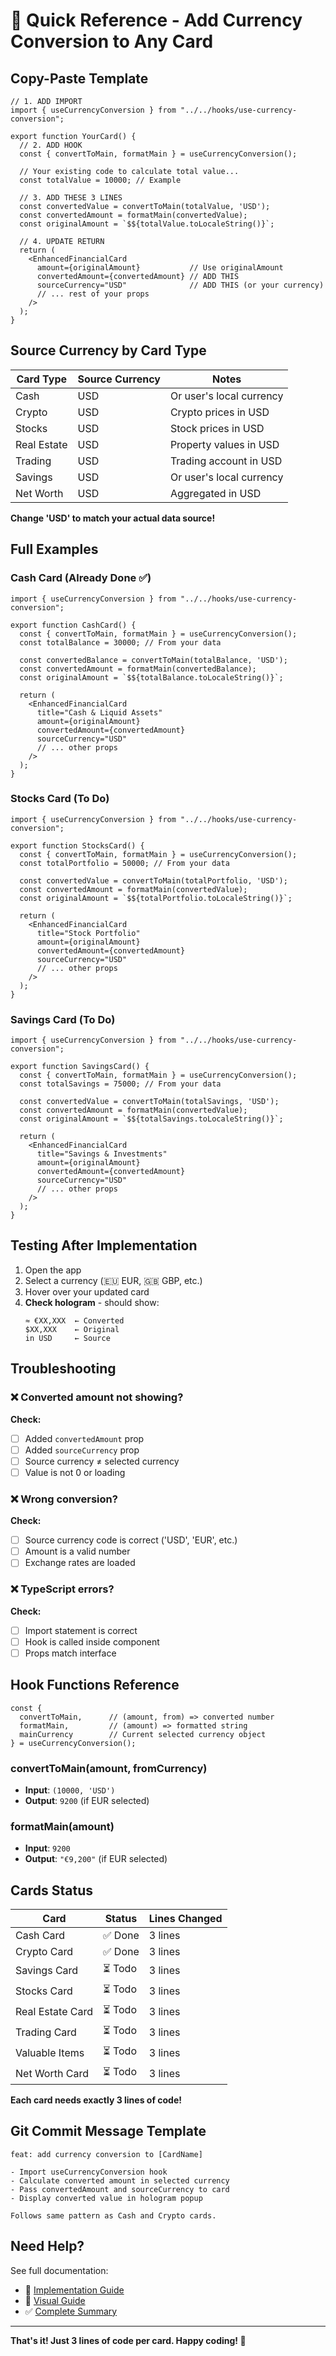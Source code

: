 # 🚀 Quick Reference - Add Currency Conversion to Any Card

## Copy-Paste Template

```tsx
// 1. ADD IMPORT
import { useCurrencyConversion } from "../../hooks/use-currency-conversion";

export function YourCard() {
  // 2. ADD HOOK
  const { convertToMain, formatMain } = useCurrencyConversion();
  
  // Your existing code to calculate total value...
  const totalValue = 10000; // Example
  
  // 3. ADD THESE 3 LINES
  const convertedValue = convertToMain(totalValue, 'USD');
  const convertedAmount = formatMain(convertedValue);
  const originalAmount = `$${totalValue.toLocaleString()}`;
  
  // 4. UPDATE RETURN
  return (
    <EnhancedFinancialCard
      amount={originalAmount}           // Use originalAmount
      convertedAmount={convertedAmount} // ADD THIS
      sourceCurrency="USD"              // ADD THIS (or your currency)
      // ... rest of your props
    />
  );
}
```

## Source Currency by Card Type

| Card Type | Source Currency | Notes |
|-----------|----------------|-------|
| Cash | USD | Or user's local currency |
| Crypto | USD | Crypto prices in USD |
| Stocks | USD | Stock prices in USD |
| Real Estate | USD | Property values in USD |
| Trading | USD | Trading account in USD |
| Savings | USD | Or user's local currency |
| Net Worth | USD | Aggregated in USD |

**Change 'USD' to match your actual data source!**

## Full Examples

### Cash Card (Already Done ✅)
```tsx
import { useCurrencyConversion } from "../../hooks/use-currency-conversion";

export function CashCard() {
  const { convertToMain, formatMain } = useCurrencyConversion();
  const totalBalance = 30000; // From your data
  
  const convertedBalance = convertToMain(totalBalance, 'USD');
  const convertedAmount = formatMain(convertedBalance);
  const originalAmount = `$${totalBalance.toLocaleString()}`;

  return (
    <EnhancedFinancialCard
      title="Cash & Liquid Assets"
      amount={originalAmount}
      convertedAmount={convertedAmount}
      sourceCurrency="USD"
      // ... other props
    />
  );
}
```

### Stocks Card (To Do)
```tsx
import { useCurrencyConversion } from "../../hooks/use-currency-conversion";

export function StocksCard() {
  const { convertToMain, formatMain } = useCurrencyConversion();
  const totalPortfolio = 50000; // From your data
  
  const convertedValue = convertToMain(totalPortfolio, 'USD');
  const convertedAmount = formatMain(convertedValue);
  const originalAmount = `$${totalPortfolio.toLocaleString()}`;

  return (
    <EnhancedFinancialCard
      title="Stock Portfolio"
      amount={originalAmount}
      convertedAmount={convertedAmount}
      sourceCurrency="USD"
      // ... other props
    />
  );
}
```

### Savings Card (To Do)
```tsx
import { useCurrencyConversion } from "../../hooks/use-currency-conversion";

export function SavingsCard() {
  const { convertToMain, formatMain } = useCurrencyConversion();
  const totalSavings = 75000; // From your data
  
  const convertedValue = convertToMain(totalSavings, 'USD');
  const convertedAmount = formatMain(convertedValue);
  const originalAmount = `$${totalSavings.toLocaleString()}`;

  return (
    <EnhancedFinancialCard
      title="Savings & Investments"
      amount={originalAmount}
      convertedAmount={convertedAmount}
      sourceCurrency="USD"
      // ... other props
    />
  );
}
```

## Testing After Implementation

1. Open the app
2. Select a currency (🇪🇺 EUR, 🇬🇧 GBP, etc.)
3. Hover over your updated card
4. **Check hologram** - should show:
   ```
   ≈ €XX,XXX  ← Converted
   $XX,XXX    ← Original
   in USD     ← Source
   ```

## Troubleshooting

### ❌ Converted amount not showing?

**Check:**
- [ ] Added `convertedAmount` prop
- [ ] Added `sourceCurrency` prop
- [ ] Source currency ≠ selected currency
- [ ] Value is not 0 or loading

### ❌ Wrong conversion?

**Check:**
- [ ] Source currency code is correct ('USD', 'EUR', etc.)
- [ ] Amount is a valid number
- [ ] Exchange rates are loaded

### ❌ TypeScript errors?

**Check:**
- [ ] Import statement is correct
- [ ] Hook is called inside component
- [ ] Props match interface

## Hook Functions Reference

```tsx
const {
  convertToMain,      // (amount, from) => converted number
  formatMain,         // (amount) => formatted string
  mainCurrency        // Current selected currency object
} = useCurrencyConversion();
```

### convertToMain(amount, fromCurrency)
- **Input**: `(10000, 'USD')`
- **Output**: `9200` (if EUR selected)

### formatMain(amount)
- **Input**: `9200`
- **Output**: `"€9,200"` (if EUR selected)

## Cards Status

| Card | Status | Lines Changed |
|------|--------|---------------|
| Cash Card | ✅ Done | 3 lines |
| Crypto Card | ✅ Done | 3 lines |
| Savings Card | ⏳ Todo | 3 lines |
| Stocks Card | ⏳ Todo | 3 lines |
| Real Estate Card | ⏳ Todo | 3 lines |
| Trading Card | ⏳ Todo | 3 lines |
| Valuable Items | ⏳ Todo | 3 lines |
| Net Worth Card | ⏳ Todo | 3 lines |

**Each card needs exactly 3 lines of code!**

## Git Commit Message Template

```
feat: add currency conversion to [CardName]

- Import useCurrencyConversion hook
- Calculate converted amount in selected currency
- Pass convertedAmount and sourceCurrency to card
- Display converted value in hologram popup

Follows same pattern as Cash and Crypto cards.
```

## Need Help?

See full documentation:
- 📘 [Implementation Guide](./CURRENCY_CONVERSION_DISPLAY.md)
- 🎨 [Visual Guide](./CURRENCY_CONVERSION_VISUAL_GUIDE.md)
- ✅ [Complete Summary](./CURRENCY_CONVERSION_COMPLETE.md)

---

**That's it! Just 3 lines of code per card. Happy coding! 🎉**
